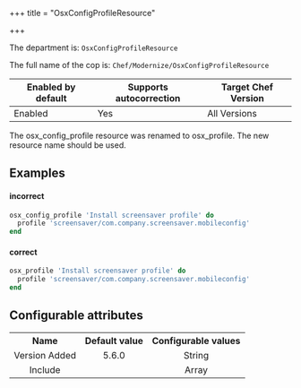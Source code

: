+++
title = "OsxConfigProfileResource"

+++

<!-- This content is automatically generated. See https://github.com/chef/chef-web-docs/blob/main/generated/README.md -->

The department is: `OsxConfigProfileResource`

The full name of the cop is: `Chef/Modernize/OsxConfigProfileResource`

| Enabled by default | Supports autocorrection | Target Chef Version |
| --- | --- | --- |
| Enabled | Yes | All Versions |

The osx_config_profile resource was renamed to osx_profile. The new resource name should be used.

## Examples


#### incorrect

```ruby
osx_config_profile 'Install screensaver profile' do
  profile 'screensaver/com.company.screensaver.mobileconfig'
end
```

#### correct

```ruby
osx_profile 'Install screensaver profile' do
  profile 'screensaver/com.company.screensaver.mobileconfig'
end
```

## Configurable attributes

<table>
<tbody><tr>
<th>Name</th>
<th>Default value</th>
<th>Configurable values</th>
</tr>
<tr>
<td style="text-align:center">Version Added</td>
<td style="text-align:center">5.6.0</td>
<td style="text-align:center">String</td>
</tr>
<tr><td style="text-align:center">Include</td>
<td style="text-align:center"><ul>
</ul>
</td>
<td style="text-align:center">Array</td>
</tr></tbody></table>
